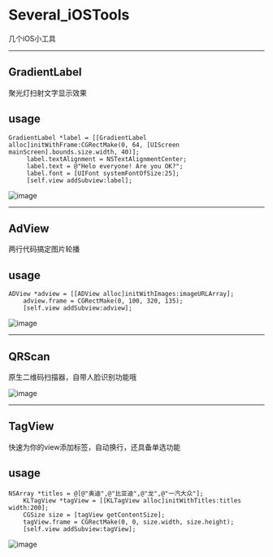 # Several_iOSTools
几个iOS小工具
***
## GradientLabel
聚光灯扫射文字显示效果

usage
- 
	GradientLabel *label = [[GradientLabel alloc]initWithFrame:CGRectMake(0, 64, [UIScreen mainScreen].bounds.size.width, 40)];
	     label.textAlignment = NSTextAlignmentCenter;
	     label.text = @"Helo everyone! Are you OK?";
	     label.font = [UIFont systemFontOfSize:25];
	     [self.view addSubview:label];

![image](https://github.com/kouliang/Several_iOSTools/blob/master/gif/01.gif)
***
## AdView
两行代码搞定图片轮播

usage
-
	ADView *adview = [[ADView alloc]initWithImages:imageURLArray];
	    adview.frame = CGRectMake(0, 100, 320, 135);
	    [self.view addSubview:adview];
![image](https://github.com/kouliang/Several_iOSTools/blob/master/gif/02.gif)
***
## QRScan
原生二维码扫描器，自带人脸识别功能哦

![image](https://github.com/kouliang/Several_iOSTools/blob/master/gif/03.gif)
***
## TagView
快速为你的view添加标签，自动换行，还具备单选功能

usage
-
	NSArray *titles = @[@"奥迪",@"比亚迪",@"龙",@"一汽大众"];
	    KLTagView *tagView = [[KLTagView alloc]initWithTitles:titles width:200];
	    CGSize size = [tagView getContentSize];
	    tagView.frame = CGRectMake(0, 0, size.width, size.height);
	    [self.view addSubview:tagView];
![image](https://github.com/kouliang/Several_iOSTools/blob/master/gif/04.gif)
